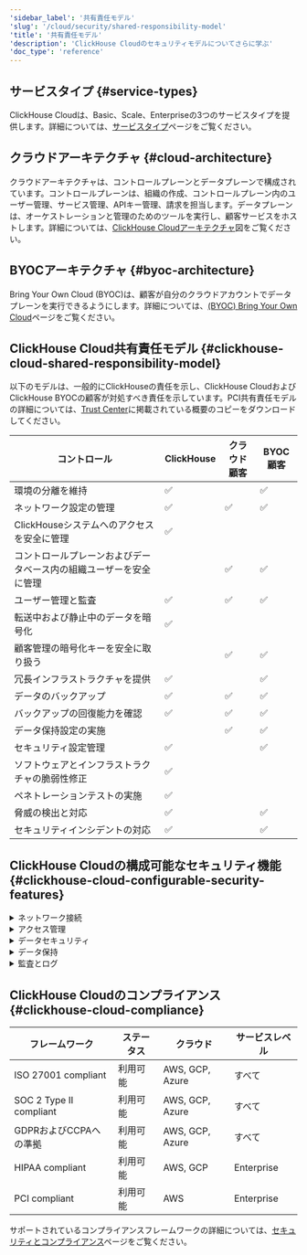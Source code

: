 ```yaml
---
'sidebar_label': '共有責任モデル'
'slug': '/cloud/security/shared-responsibility-model'
'title': '共有責任モデル'
'description': 'ClickHouse Cloudのセキュリティモデルについてさらに学ぶ'
'doc_type': 'reference'
---
```


## サービスタイプ {#service-types}

ClickHouse Cloudは、Basic、Scale、Enterpriseの3つのサービスタイプを提供します。詳細については、[サービスタイプ](/cloud/manage/cloud-tiers)ページをご覧ください。

## クラウドアーキテクチャ {#cloud-architecture}

クラウドアーキテクチャは、コントロールプレーンとデータプレーンで構成されています。コントロールプレーンは、組織の作成、コントロールプレーン内のユーザー管理、サービス管理、APIキー管理、請求を担当します。データプレーンは、オーケストレーションと管理のためのツールを実行し、顧客サービスをホストします。詳細については、[ClickHouse Cloudアーキテクチャ](/cloud/reference/architecture)図をご覧ください。

## BYOCアーキテクチャ {#byoc-architecture}

Bring Your Own Cloud (BYOC)は、顧客が自分のクラウドアカウントでデータプレーンを実行できるようにします。詳細については、[(BYOC) Bring Your Own Cloud](/cloud/reference/byoc)ページをご覧ください。

## ClickHouse Cloud共有責任モデル {#clickhouse-cloud-shared-responsibility-model}
以下のモデルは、一般的にClickHouseの責任を示し、ClickHouse CloudおよびClickHouse BYOCの顧客が対処すべき責任を示しています。PCI共有責任モデルの詳細については、[Trust Center](https://trust.clickhouse.com)に掲載されている概要のコピーをダウンロードしてください。

| コントロール                                                              | ClickHouse         | クラウド顧客      | BYOC顧客       |
|-------------------------------------------------------------------------|--------------------|------------------|-----------------|
| 環境の分離を維持                                                        | :white_check_mark: |                  | :white_check_mark: |
| ネットワーク設定の管理                                                  | :white_check_mark: | :white_check_mark: | :white_check_mark: |
| ClickHouseシステムへのアクセスを安全に管理                              | :white_check_mark: |                  |                 |
| コントロールプレーンおよびデータベース内の組織ユーザーを安全に管理    |                    | :white_check_mark: | :white_check_mark: |
| ユーザー管理と監査                                                    | :white_check_mark: | :white_check_mark: | :white_check_mark: |
| 転送中および静止中のデータを暗号化                                     | :white_check_mark: |                  |                 |
| 顧客管理の暗号化キーを安全に取り扱う                                   |                    | :white_check_mark: | :white_check_mark: |
| 冗長インフラストラクチャを提供                                          | :white_check_mark: |                  | :white_check_mark: |
| データのバックアップ                                                    | :white_check_mark: | :white_check_mark: | :white_check_mark: |
| バックアップの回復能力を確認                                           | :white_check_mark: | :white_check_mark: | :white_check_mark: |
| データ保持設定の実施                                                  |                    | :white_check_mark: | :white_check_mark: |
| セキュリティ設定管理                                                  | :white_check_mark: |                  | :white_check_mark: |
| ソフトウェアとインフラストラクチャの脆弱性修正                         | :white_check_mark: |                  |                 |
| ペネトレーションテストの実施                                           | :white_check_mark: |                  |                 |
| 脅威の検出と対応                                                      | :white_check_mark: |                  | :white_check_mark: |
| セキュリティインシデントの対応                                        | :white_check_mark: |                  | :white_check_mark: |

## ClickHouse Cloudの構成可能なセキュリティ機能 {#clickhouse-cloud-configurable-security-features}

<details>
  <summary>ネットワーク接続</summary>

  | 設定                                                                                                        | ステータス    | クラウド            | サービスレベル         |  
  |------------------------------------------------------------------------------------------------------------|-------------|--------------------|------------------------|
  | [IPフィルター](/cloud/security/setting-ip-filters)でサービスへの接続を制限                              | 利用可能     | AWS, GCP, Azure    | すべて                  |
  | [プライベートリンク](/cloud/security/private-link-overview)でサービスに安全に接続                       | 利用可能     | AWS, GCP, Azure    | ScaleまたはEnterprise  |
  
</details>
<details>
  <summary>アクセス管理</summary>
  
  | 設定                                                                                                        | ステータス    | クラウド            | サービスレベル          |  
  |------------------------------------------------------------------------------------------------------------|-------------|--------------------|-------------------------|
  | [標準の役割ベースアクセス](/cloud/security/cloud-access-management)をコントロールプレーンの中で提供         | 利用可能     | AWS, GCP, Azure    | すべて                  | 
  | [多要素認証 (MFA)](/cloud/security/cloud-authentication#multi-factor-authentication)を利用可能              | 利用可能     | AWS, GCP, Azure    | すべて                  |
  | [SAMLシングルサインオン](/cloud/security/saml-setup)をコントロールプレーンで提供                          | プレビュー     | AWS, GCP, Azure    | Enterprise              |
  | データベース内の細かい [役割ベースアクセス制御](/cloud/security/cloud-access-management/overview#database-permissions) | 利用可能     | AWS, GCP, Azure    | すべて                  |
  
</details>
<details>
  <summary>データセキュリティ</summary>

  | 設定                                                                                                        | ステータス    | クラウド            | サービスレベル          |  
  |------------------------------------------------------------------------------------------------------------|-------------|--------------------|-------------------------|
  | [クラウドプロバイダーとリージョン](/cloud/reference/supported-regions)の選択                               | 利用可能     | AWS, GCP, Azure    | すべて                  |
  | 限定的な [無料の日次バックアップ](/cloud/manage/backups/overview#default-backup-policy)                       | 利用可能     | AWS, GCP, Azure    | すべて                  |
  | [カスタムバックアップ構成](/cloud/manage/backups/overview#configurable-backups)を提供                    | 利用可能     | GCP, AWS, Azure    | ScaleまたはEnterprise   |
  | [顧客管理の暗号化キー (CMEK)](/cloud/security/cmek)による透過的<br/>なデータ暗号化を提供                 | 利用可能     | AWS, GCP           | Enterprise              |
  | 手動のキー管理による詳細な暗号化のための [フィールドレベル暗号化](/sql-reference/functions/encryption-functions) | 利用可能     | GCP, AWS, Azure    | すべて                  |
  
</details>
<details>
  <summary>データ保持</summary>

  | 設定                                                                                                        | ステータス    | クラウド            | サービスレベル          |  
  |------------------------------------------------------------------------------------------------------------|-------------|--------------------|-------------------------|
  | [有効期限 (TTL)](/sql-reference/statements/alter/ttl)設定で保持管理                                        | 利用可能     | AWS, GCP, Azure    | すべて                  |
  | [ALTER TABLE DELETE](/sql-reference/statements/alter/delete)を利用した重度の削除アクション                  | 利用可能     | AWS, GCP, Azure    | すべて                  |
  | [軽量DELETE](/sql-reference/statements/delete)での定量的な削除活動                                         | 利用可能     | AWS, GCP, Azure    | すべて                  |
  
</details>
<details>
  <summary>監査とログ</summary>

  | 設定                                                                                                        | ステータス    | クラウド            | サービスレベル          |  
  |------------------------------------------------------------------------------------------------------------|-------------|--------------------|-------------------------|
  | [監査ログ](/cloud/security/audit-logging)でコントロールプレーン活動を監査                                   | 利用可能     | AWS, GCP, Azure    | すべて                  |
  | [セッションログ](/operations/system-tables/session_log)でデータベース活動を監査                             | 利用可能     | AWS, GCP, Azure    | すべて                  |
  | [クエリログ](/operations/system-tables/query_log)でデータベース活動を監査                                | 利用可能     | AWS, GCP, Azure    | すべて                  |
  
</details>

## ClickHouse Cloudのコンプライアンス {#clickhouse-cloud-compliance}

  | フレームワーク                                                                                             | ステータス    | クラウド            | サービスレベル          |  
  |------------------------------------------------------------------------------------------------------------|-------------|--------------------|-------------------------|
  | ISO 27001 compliant                                                                                         | 利用可能     | AWS, GCP, Azure    | すべて                  |
  | SOC 2 Type II compliant                                                                                     | 利用可能     | AWS, GCP, Azure    | すべて                  |
  | GDPRおよびCCPAへの準拠                                                                                     | 利用可能     | AWS, GCP, Azure    | すべて                  |
  | HIPAA compliant                                                                                             | 利用可能     | AWS, GCP           | Enterprise              |
  | PCI compliant                                                                                               | 利用可能     | AWS                | Enterprise              |

サポートされているコンプライアンスフレームワークの詳細については、[セキュリティとコンプライアンス](/cloud/security/compliance-overview)ページをご覧ください。
